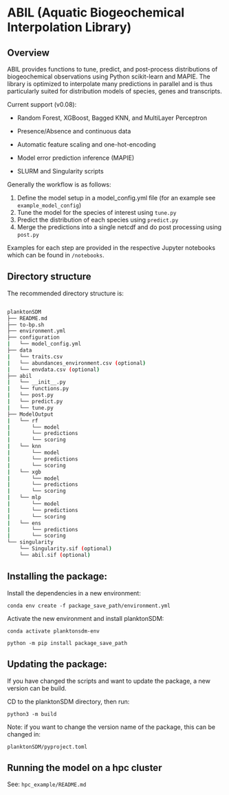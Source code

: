 
# ABIL (Aquatic Biogeochemical Interpolation Library)

## Overview

ABIL provides functions to tune, predict, and post-process distributions of biogeochemical observations using Python scikit-learn and MAPIE. The library is optimized to interpolate many predictions in parallel and is thus particularly suited for distribution models of species, genes and transcripts. 

Current support (v0.08):

- Random Forest, XGBoost, Bagged KNN, and MultiLayer Perceptron

- Presence/Absence and continuous data

- Automatic feature scaling and one-hot-encoding

- Model error prediction inference (MAPIE)

- SLURM and Singularity scripts


Generally the workflow is as follows:

1. Define the model setup in a model_config.yml file (for an example see `example_model_config`)
2. Tune the model for the species of interest using `tune.py`
3. Predict the distribution of each species using `predict.py`
4. Merge the predictions into a single netcdf and do post processing using `post.py`


Examples for each step are provided in the respective Jupyter notebooks which can be found in `/notebooks`.


## Directory structure

The recommended directory structure is:


```bash

planktonSDM
├── README.md
├── to-bp.sh
├── environment.yml
├── configuration
|   └── model_config.yml
├── data
|   └── traits.csv
|   └── abundances_environment.csv (optional)
|   └── envdata.csv (optional)
├── abil
|   └── __init__.py
|   └── functions.py
|   └── post.py
|   └── predict.py
|   └── tune.py
├── ModelOutput
|   └── rf
|       └── model
|       └── predictions
|       └── scoring
|   └── knn
|       └── model
|       └── predictions
|       └── scoring
|   └── xgb
|       └── model
|       └── predictions
|       └── scoring
|   └── mlp
|       └── model
|       └── predictions
|       └── scoring
|   └── ens
|       └── predictions
|       └── scoring
└── singularity
    └── Singularity.sif (optional)
    └── abil.sif (optional)

```

## Installing the package:

Install the dependencies in a new environment: 

``` conda env create -f package_save_path/environment.yml ``` 

Activate the new environment and install planktonSDM:

``` conda activate planktonsdm-env ``` 

``` python -m pip install package_save_path  ``` 

## Updating the package:

If you have changed the scripts and want to update the package, a new version can be build.

CD to the planktonSDM directory, then run:

``` python3 -m build  ``` 

Note: if you want to change the version name of the package, this can be changed in:

`planktonSDM/pyproject.toml`

## Running the model on a hpc cluster

See: `hpc_example/README.md`